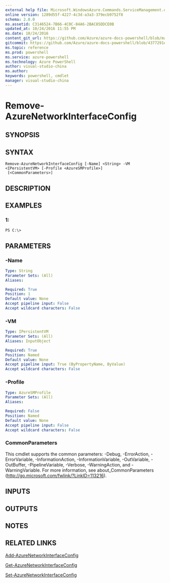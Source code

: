 ```yaml
---
external help file: Microsoft.WindowsAzure.Commands.ServiceManagement.dll-Help.xml
online version: 1289d55f-4227-4c3d-a3a3-379ecb9752f8
schema: 2.0.0
ms.assetid: C3146524-7B66-4C0C-84A6-2BAC85DDCE0B
updated_at: 10/24/2016 11:55 PM
ms.date: 10/24/2016
content_git_url: https://github.com/Azure/azure-docs-powershell/blob/master/azureps-cmdlets-docs/ServiceManagement/Azure.Service/v3.0.0/Remove-AzureNetworkInterfaceConfig.md
gitcommit: https://github.com/Azure/azure-docs-powershell/blob/4377291ee360e58e2c1c5d644155daf6a0279055/azureps-cmdlets-docs/ServiceManagement/Azure.Service/v3.0.0/Remove-AzureNetworkInterfaceConfig.md
ms.topic: reference
ms.prod: powershell
ms.service: azure-powershell
ms.technology: Azure PowerShell
author: visual-studio-china
ms.author: 
keywords: powershell, cmdlet
manager: visual-studio-china
---
```


# Remove-AzureNetworkInterfaceConfig

## SYNOPSIS

## SYNTAX

```
Remove-AzureNetworkInterfaceConfig [-Name] <String> -VM <IPersistentVM> [-Profile <AzureSMProfile>]
 [<CommonParameters>]
```

## DESCRIPTION

## EXAMPLES

### 1:
```
PS C:\>
```

## PARAMETERS

### -Name
```yaml
Type: String
Parameter Sets: (All)
Aliases: 

Required: True
Position: 1
Default value: None
Accept pipeline input: False
Accept wildcard characters: False
```

### -VM
```yaml
Type: IPersistentVM
Parameter Sets: (All)
Aliases: InputObject

Required: True
Position: Named
Default value: None
Accept pipeline input: True (ByPropertyName, ByValue)
Accept wildcard characters: False
```

### -Profile
```yaml
Type: AzureSMProfile
Parameter Sets: (All)
Aliases: 

Required: False
Position: Named
Default value: None
Accept pipeline input: False
Accept wildcard characters: False
```

### CommonParameters
This cmdlet supports the common parameters: -Debug, -ErrorAction, -ErrorVariable, -InformationAction, -InformationVariable, -OutVariable, -OutBuffer, -PipelineVariable, -Verbose, -WarningAction, and -WarningVariable. For more information, see about_CommonParameters (http://go.microsoft.com/fwlink/?LinkID=113216).

## INPUTS

## OUTPUTS

## NOTES

## RELATED LINKS

[Add-AzureNetworkInterfaceConfig](./Add-AzureNetworkInterfaceConfig.md)

[Get-AzureNetworkInterfaceConfig](./Get-AzureNetworkInterfaceConfig.md)

[Set-AzureNetworkInterfaceConfig](./Set-AzureNetworkInterfaceConfig.md)


